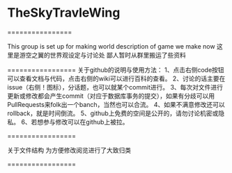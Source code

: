 TheSkyTravleWing
================


================

This group is set up for making world description of game we make now
这里是游空之翼的世界观设定与讨论处
鄙人暂时从群里搬运了些资料 

=================
关于github的说明与使用方法：
1、点击右侧code按钮可以查看文档与代码，点击右侧的wiki可以进行百科的查看。
2、讨论的话主要在issue（右侧！图标），分话题，也可以就某个commit进行。
3、每次对文件进行更新或修改都会产生commit（对应于数据库事务的提交），如果有分歧可以用PullRequests来folk出一个banch，当然也可以合流。
4、如果不满意修改还可以rollback，就是时间倒流。
5、github上免费的空间是公开的，请勿讨论机密或隐私。
6、若想参与修改可以在github上被拉。

=================

关于文件结构
为方便修改阅览进行了大致归类

=================
